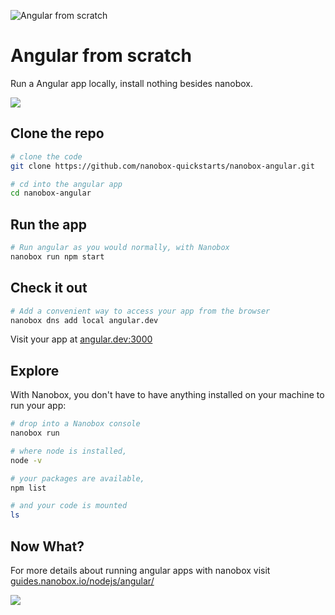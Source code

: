 ![Angular from scratch](https://guides.nanobox.io/assets/quickstart-icons/angular.png)

# Angular from scratch

Run a Angular app locally, install nothing besides nanobox. 

<a href="https://nanobox.io/download"><img src="https://guides.nanobox.io/assets/quickstart-icons/download.png" /></a>


## Clone the repo

```bash
# clone the code
git clone https://github.com/nanobox-quickstarts/nanobox-angular.git

# cd into the angular app
cd nanobox-angular
```

## Run the app

```bash
# Run angular as you would normally, with Nanobox
nanobox run npm start
```

## Check it out

```bash
# Add a convenient way to access your app from the browser
nanobox dns add local angular.dev
```

Visit your app at <a href="http://angular.dev:3000" target="\_blank">angular.dev:3000</a>

## Explore

With Nanobox, you don't have to have anything installed on your machine to run your app:

```bash
# drop into a Nanobox console
nanobox run

# where node is installed,
node -v

# your packages are available,
npm list

# and your code is mounted
ls
```

## Now What?
For more details about running angular apps with nanobox visit [guides.nanobox.io/nodejs/angular/](https://guides.nanobox.io/nodejs/angular/)

<a href="https://nanobox.io"><img src="https://guides.nanobox.io/assets/quickstart-icons/footer.png" /></a>

